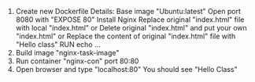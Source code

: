 1. Create new Dockerfile
Details:
Base image "Ubuntu:latest"
Open port 8080 with "EXPOSE 80"
Install Nginx
Replace original "index.html" file with local "index.html"
or
Delete original "index.html" and put your own "index.html"
or
Replace the content of original "index.html" file with "Hello class"
RUN echo ...
2. Build image "nginx-task-image"
3. Run container "nginx-con" port 80:80
4. Open browser and type "localhost:80"
You should see "Hello Class"
